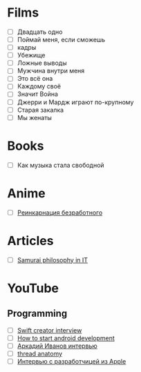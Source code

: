 # Films
- [ ] Двадцать одно
- [ ] Поймай меня, если сможешь
- [ ] кадры
- [ ] Убежище
- [ ] Ложные выводы
- [ ] Мужчина внутри меня
- [ ] Это всё она
- [ ] Каждому своё
- [ ] Значит Война
- [ ] Джерри и Мардж играют по-крупному
- [ ] Старая закалка
- [ ] Мы женаты

# Books
- [ ] Как музыка стала свободной

# Anime
- [ ] [Реинкарнация безработного](https://studioband.net/3962-reinkarnacija-bezrabotnogo-2-sezon-2-chast.html)

# Articles
- [ ] [Samurai philosophy in IT](https://www.vegaitglobal.com/media-center/knowledge-base/how-to-use-miyamoto-musashi-s-philosophy-to-become-a-better-software-crafter)

# YouTube
## Programming
- [ ] [Swift creator interview](https://www.youtube.com/watch?v=ovYbgbrQ-v8)
- [ ] [How to start android development](https://www.youtube.com/watch?v=QIQRx7eVBiM)
- [ ] [Аркадий Иванов интервью](https://youtu.be/1gikLvGHS_w)
- [ ] [thread anatomy](https://t.me/headOfMobile/104)
- [ ] [Интервью с разработчицей из Apple](https://boosty.to/lionbond/posts/a2efec2a-9ba8-4ae5-bbdb-47f649ed2e3e?share=post_link)